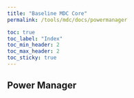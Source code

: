 ```yaml
---
title: "Baseline MDC Core"
permalink: /tools/mdc/docs/powermanager

toc: true
toc_label: "Index"
toc_min_header: 2
toc_max_header: 2
toc_sticky: true
---
```


## Power Manager

